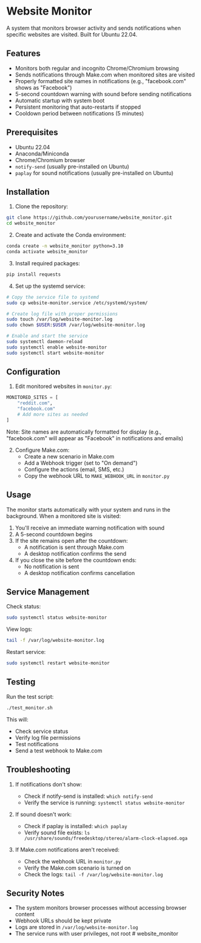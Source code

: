 # Website Monitor

A system that monitors browser activity and sends notifications when specific websites are visited. Built for Ubuntu 22.04.

## Features

- Monitors both regular and incognito Chrome/Chromium browsing
- Sends notifications through Make.com when monitored sites are visited
- Properly formatted site names in notifications (e.g., "facebook.com" shows as "Facebook")
- 5-second countdown warning with sound before sending notifications
- Automatic startup with system boot
- Persistent monitoring that auto-restarts if stopped
- Cooldown period between notifications (5 minutes)

## Prerequisites

- Ubuntu 22.04
- Anaconda/Miniconda
- Chrome/Chromium browser
- `notify-send` (usually pre-installed on Ubuntu)
- `paplay` for sound notifications (usually pre-installed on Ubuntu)

## Installation

1. Clone the repository:
```bash
git clone https://github.com/yourusername/website_monitor.git
cd website_monitor
```

2. Create and activate the Conda environment:
```bash
conda create -n website_monitor python=3.10
conda activate website_monitor
```

3. Install required packages:
```bash
pip install requests
```

4. Set up the systemd service:
```bash
# Copy the service file to systemd
sudo cp website-monitor.service /etc/systemd/system/

# Create log file with proper permissions
sudo touch /var/log/website-monitor.log
sudo chown $USER:$USER /var/log/website-monitor.log

# Enable and start the service
sudo systemctl daemon-reload
sudo systemctl enable website-monitor
sudo systemctl start website-monitor
```

## Configuration

1. Edit monitored websites in `monitor.py`:
```python
MONITORED_SITES = [
    "reddit.com",
    "facebook.com"
    # Add more sites as needed
]
```

Note: Site names are automatically formatted for display (e.g., "facebook.com" will appear as "Facebook" in notifications and emails)

2. Configure Make.com:
   - Create a new scenario in Make.com
   - Add a Webhook trigger (set to "On demand")
   - Configure the actions (email, SMS, etc.)
   - Copy the webhook URL to `MAKE_WEBHOOK_URL` in `monitor.py`

## Usage

The monitor starts automatically with your system and runs in the background. When a monitored site is visited:

1. You'll receive an immediate warning notification with sound
2. A 5-second countdown begins
3. If the site remains open after the countdown:
   - A notification is sent through Make.com
   - A desktop notification confirms the send
4. If you close the site before the countdown ends:
   - No notification is sent
   - A desktop notification confirms cancellation

## Service Management

Check status:
```bash
sudo systemctl status website-monitor
```

View logs:
```bash
tail -f /var/log/website-monitor.log
```

Restart service:
```bash
sudo systemctl restart website-monitor
```

## Testing

Run the test script:
```bash
./test_monitor.sh
```

This will:
- Check service status
- Verify log file permissions
- Test notifications
- Send a test webhook to Make.com

## Troubleshooting

1. If notifications don't show:
   - Check if notify-send is installed: `which notify-send`
   - Verify the service is running: `systemctl status website-monitor`

2. If sound doesn't work:
   - Check if paplay is installed: `which paplay`
   - Verify sound file exists: `ls /usr/share/sounds/freedesktop/stereo/alarm-clock-elapsed.oga`

3. If Make.com notifications aren't received:
   - Check the webhook URL in `monitor.py`
   - Verify the Make.com scenario is turned on
   - Check the logs: `tail -f /var/log/website-monitor.log`

## Security Notes

- The system monitors browser processes without accessing browser content
- Webhook URLs should be kept private
- Logs are stored in `/var/log/website-monitor.log`
- The service runs with user privileges, not root # website_monitor

